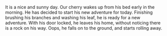 It is a nice and sunny day.
Our cherry wakes up from his bed early in the morning. 
He has decided to start his new adventure for today.
Finishing brushing his branches and washing his leaf, he is ready for a new adventure.
With his door locked, he leaves his home, without noticing there is a rock on his way.
Oops, he falls on to the ground, and starts rolling away.
